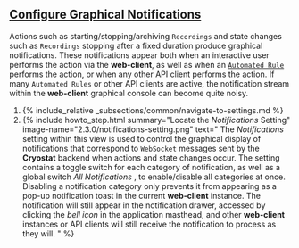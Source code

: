 ## [Configure Graphical Notifications](#configure-graphical-notifications)
Actions such as starting/stopping/archiving `Recordings` and state changes such as `Recordings` stopping after a fixed duration
produce graphical notifications. These notifications appear both when an interactive user performs the action via the
**web-client**, as well as when an [`Automated Rule`](#create-an-automated-rule) performs the action, or when any other API
client performs the action. If many `Automated Rules` or other API clients are active, the notification stream within
the **web-client** graphical console can become quite noisy.

<ol>
  <li>
    {% include_relative _subsections/common/navigate-to-settings.md %}
  </li>
  <li>
    {% include howto_step.html
      summary="Locate the <i>Notifications</i> Setting"
      image-name="2.3.0/notifications-setting.png"
      text="
        The <i>Notifications</i> setting within this view is used to control the graphical display of notifications that
        correspond to <code>WebSocket</code> messages sent by the <b>Cryostat</b> backend when actions and state changes occur. The setting
        contains a toggle switch for each category of notification, as well as a global switch <i>All Notifications </i>, to enable/disable all
        categories at once. Disabling a notification category only prevents it from appearing as a pop-up notification
        toast in the current <b>web-client</b> instance. The notification will still appear in the notification drawer, accessed
        by clicking the <i>bell icon</i> in the application masthead, and other <b>web-client</b> instances or API clients will still
        receive the notification to process as they will.
      "
    %}
  </li>
</ol>
